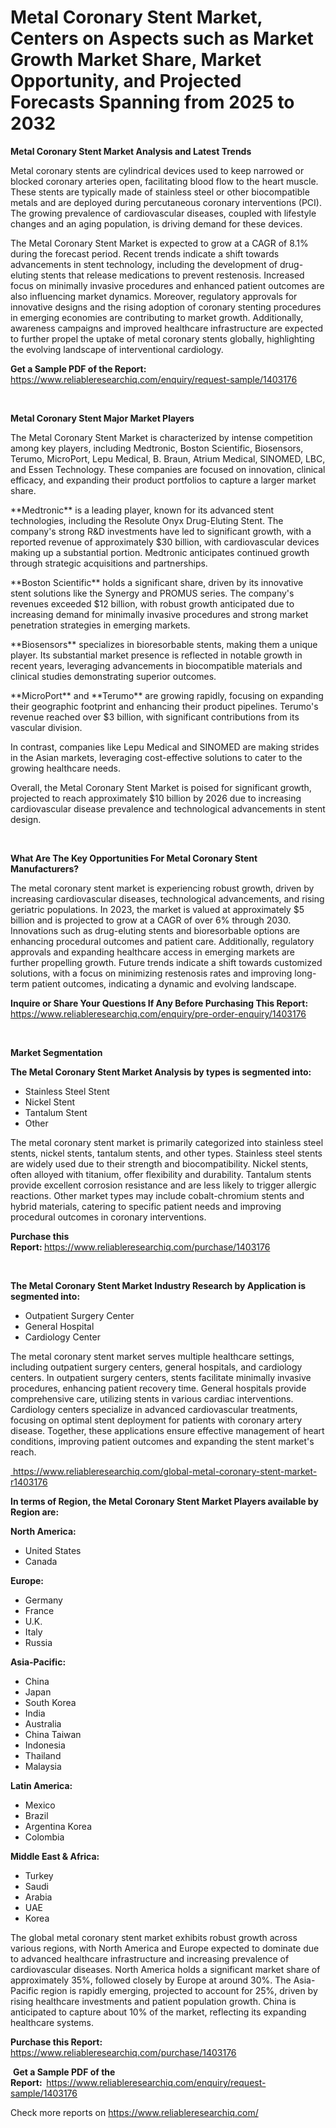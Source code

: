 <p><h1>Metal Coronary Stent Market, Centers on Aspects such as Market Growth Market Share, Market Opportunity, and Projected Forecasts Spanning from 2025 to 2032</h1></p><p><strong>Metal Coronary Stent Market Analysis and Latest Trends</strong></p>
<p><p>Metal coronary stents are cylindrical devices used to keep narrowed or blocked coronary arteries open, facilitating blood flow to the heart muscle. These stents are typically made of stainless steel or other biocompatible metals and are deployed during percutaneous coronary interventions (PCI). The growing prevalence of cardiovascular diseases, coupled with lifestyle changes and an aging population, is driving demand for these devices. </p><p>The Metal Coronary Stent Market is expected to grow at a CAGR of 8.1% during the forecast period. Recent trends indicate a shift towards advancements in stent technology, including the development of drug-eluting stents that release medications to prevent restenosis. Increased focus on minimally invasive procedures and enhanced patient outcomes are also influencing market dynamics. Moreover, regulatory approvals for innovative designs and the rising adoption of coronary stenting procedures in emerging economies are contributing to market growth. Additionally, awareness campaigns and improved healthcare infrastructure are expected to further propel the uptake of metal coronary stents globally, highlighting the evolving landscape of interventional cardiology.</p></p>
<p><strong>Get a Sample PDF of the Report:&nbsp;</strong> <a href="https://www.reliableresearchiq.com/enquiry/request-sample/1403176?utm_campaign=3136&utm_medium=2&utm_source=Github&utm_content=ia&utm_term=28032025&utm_id=metal-coronary-stent">https://www.reliableresearchiq.com/enquiry/request-sample/1403176</a></p>
<p>&nbsp;</p>
<p><strong>Metal Coronary Stent Major Market Players</strong></p>
<p><p>The Metal Coronary Stent Market is characterized by intense competition among key players, including Medtronic, Boston Scientific, Biosensors, Terumo, MicroPort, Lepu Medical, B. Braun, Atrium Medical, SINOMED, LBC, and Essen Technology. These companies are focused on innovation, clinical efficacy, and expanding their product portfolios to capture a larger market share.</p><p>**Medtronic** is a leading player, known for its advanced stent technologies, including the Resolute Onyx Drug-Eluting Stent. The company's strong R&D investments have led to significant growth, with a reported revenue of approximately $30 billion, with cardiovascular devices making up a substantial portion. Medtronic anticipates continued growth through strategic acquisitions and partnerships.</p><p>**Boston Scientific** holds a significant share, driven by its innovative stent solutions like the Synergy and PROMUS series. The company's revenues exceeded $12 billion, with robust growth anticipated due to increasing demand for minimally invasive procedures and strong market penetration strategies in emerging markets.</p><p>**Biosensors** specializes in bioresorbable stents, making them a unique player. Its substantial market presence is reflected in notable growth in recent years, leveraging advancements in biocompatible materials and clinical studies demonstrating superior outcomes.</p><p>**MicroPort** and **Terumo** are growing rapidly, focusing on expanding their geographic footprint and enhancing their product pipelines. Terumo's revenue reached over $3 billion, with significant contributions from its vascular division.</p><p>In contrast, companies like Lepu Medical and SINOMED are making strides in the Asian markets, leveraging cost-effective solutions to cater to the growing healthcare needs.</p><p>Overall, the Metal Coronary Stent Market is poised for significant growth, projected to reach approximately $10 billion by 2026 due to increasing cardiovascular disease prevalence and technological advancements in stent design.</p></p>
<p>&nbsp;</p>
<p><strong>What Are The Key Opportunities For Metal Coronary Stent Manufacturers?</strong></p>
<p><p>The metal coronary stent market is experiencing robust growth, driven by increasing cardiovascular diseases, technological advancements, and rising geriatric populations. In 2023, the market is valued at approximately $5 billion and is projected to grow at a CAGR of over 6% through 2030. Innovations such as drug-eluting stents and bioresorbable options are enhancing procedural outcomes and patient care. Additionally, regulatory approvals and expanding healthcare access in emerging markets are further propelling growth. Future trends indicate a shift towards customized solutions, with a focus on minimizing restenosis rates and improving long-term patient outcomes, indicating a dynamic and evolving landscape.</p></p>
<p><strong>Inquire or Share Your Questions If Any Before Purchasing This Report:</strong> <a href="https://www.reliableresearchiq.com/enquiry/pre-order-enquiry/1403176?utm_campaign=3136&utm_medium=2&utm_source=Github&utm_content=ia&utm_term=28032025&utm_id=metal-coronary-stent">https://www.reliableresearchiq.com/enquiry/pre-order-enquiry/1403176</a></p>
<p>&nbsp;</p>
<p><strong>Market Segmentation</strong></p>
<p><strong>The Metal Coronary Stent Market Analysis by types is segmented into:</strong></p>
<p><ul><li>Stainless Steel Stent</li><li>Nickel Stent</li><li>Tantalum Stent</li><li>Other</li></ul></p>
<p><p>The metal coronary stent market is primarily categorized into stainless steel stents, nickel stents, tantalum stents, and other types. Stainless steel stents are widely used due to their strength and biocompatibility. Nickel stents, often alloyed with titanium, offer flexibility and durability. Tantalum stents provide excellent corrosion resistance and are less likely to trigger allergic reactions. Other market types may include cobalt-chromium stents and hybrid materials, catering to specific patient needs and improving procedural outcomes in coronary interventions.</p></p>
<p><strong>Purchase this Report:&nbsp;</strong><a href="https://www.reliableresearchiq.com/purchase/1403176?utm_campaign=3136&utm_medium=2&utm_source=Github&utm_content=ia&utm_term=28032025&utm_id=metal-coronary-stent">https://www.reliableresearchiq.com/purchase/1403176</a></p>
<p>&nbsp;</p>
<p><strong>The Metal Coronary Stent Market Industry Research by Application is segmented into:</strong></p>
<p><ul><li>Outpatient Surgery Center</li><li>General Hospital</li><li>Cardiology Center</li></ul></p>
<p><p>The metal coronary stent market serves multiple healthcare settings, including outpatient surgery centers, general hospitals, and cardiology centers. In outpatient surgery centers, stents facilitate minimally invasive procedures, enhancing patient recovery time. General hospitals provide comprehensive care, utilizing stents in various cardiac interventions. Cardiology centers specialize in advanced cardiovascular treatments, focusing on optimal stent deployment for patients with coronary artery disease. Together, these applications ensure effective management of heart conditions, improving patient outcomes and expanding the stent market's reach.</p></p>
<p><a href="https://www.reliableresearchiq.com/global-metal-coronary-stent-market-r1403176?utm_campaign=3136&utm_medium=2&utm_source=Github&utm_content=ia&utm_term=28032025&utm_id=metal-coronary-stent">&nbsp;https://www.reliableresearchiq.com/global-metal-coronary-stent-market-r1403176</a></p>
<p><strong>In terms of Region, the Metal Coronary Stent Market Players available by Region are:</strong></p>
<p>
    <p> <strong> North America: </strong>
        <ul>
            <li>United States</li>
            <li>Canada</li>
        </ul>
        </p> 
    <p> <strong> Europe: </strong>
        <ul>
            <li>Germany</li>
            <li>France</li>
            <li>U.K.</li>
            <li>Italy</li>
            <li>Russia</li>
        </ul>
        </p> 
    <p> <strong> Asia-Pacific: </strong>
        <ul>
            <li>China</li>
            <li>Japan</li>
            <li>South Korea</li>
            <li>India</li>
            <li>Australia</li>
            <li>China Taiwan</li>
            <li>Indonesia</li>
            <li>Thailand</li>
            <li>Malaysia</li>
        </ul>
        </p> 
    <p> <strong> Latin America: </strong>
        <ul>
            <li>Mexico</li>
            <li>Brazil</li>
            <li>Argentina Korea</li>
            <li>Colombia</li>
        </ul>
        </p> 
    <p> <strong> Middle East & Africa: </strong>
        <ul>
            <li>Turkey</li>
            <li>Saudi</li>
            <li>Arabia</li>
            <li>UAE</li>
            <li>Korea</li>
        </ul>
    </p>
    </p>
<p><p>The global metal coronary stent market exhibits robust growth across various regions, with North America and Europe expected to dominate due to advanced healthcare infrastructure and increasing prevalence of cardiovascular diseases. North America holds a significant market share of approximately 35%, followed closely by Europe at around 30%. The Asia-Pacific region is rapidly emerging, projected to account for 25%, driven by rising healthcare investments and patient population growth. China is anticipated to capture about 10% of the market, reflecting its expanding healthcare systems.</p></p>
<p><strong>Purchase this Report: </strong><a href="https://www.reliableresearchiq.com/purchase/1403176?utm_campaign=3136&utm_medium=2&utm_source=Github&utm_content=ia&utm_term=28032025&utm_id=metal-coronary-stent">https://www.reliableresearchiq.com/purchase/1403176</a></p>
<p>&nbsp;<strong>Get a Sample PDF of the Report:&nbsp;&nbsp;</strong><a href="https://www.reliableresearchiq.com/enquiry/request-sample/1403176?utm_campaign=3136&utm_medium=2&utm_source=Github&utm_content=ia&utm_term=28032025&utm_id=metal-coronary-stent">https://www.reliableresearchiq.com/enquiry/request-sample/1403176</a></p>
<p><strong></strong></p>
<p>Check more reports on <a href="https://www.reliableresearchiq.com/?utm_campaign=3136&utm_medium=2&utm_source=Github&utm_content=ia&utm_term=28032025&utm_id=metal-coronary-stent">https://www.reliableresearchiq.com/</a></p>
